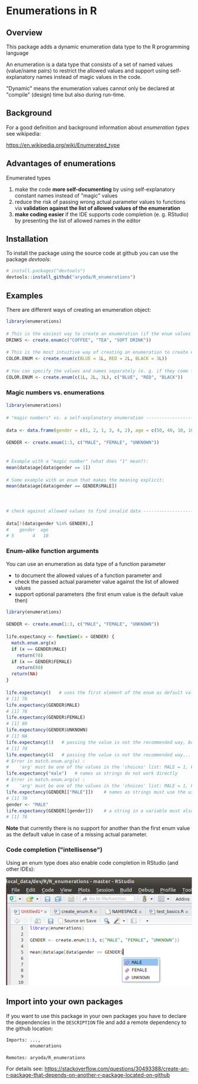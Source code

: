 # Enumerations in R

## Overview

This package adds a dynamic enumeration data type to the R programming language

An enumeration is a data type that consists of a set of named values (value/name pairs)
to restrict the allowed values and support using self-explanatory names instead
of magic values in the code.

"Dynamic" means the enumeration values cannot only be declared at "compile" (design) time
but also during run-time.



## Background

For a good definition and background information about *enumeration types* see wikipedia:

https://en.wikipedia.org/wiki/Enumerated_type



## Advantages of enumerations

Enumerated types

1. make the code **more self-documenting** by using self-explanatory constant names instead of "magic" values
2. reduce the risk of passing wrong actual parameter values to functions via **validation against
   the list of allowed values of the enumeration**
3. **make coding easier** if the IDE supports code completion (e. g. RStudio)
   by presenting the list of allowed names in the editor



## Installation

To install the package using the source code at github you can use the package *devtools*:

```R
# install.packages("devtools")
devtools::install_github("aryoda/R_enumerations")
```


## Examples

There are different ways of creating an enumeration object:

```R
library(enumerations)

# This is the easiest way to create an enumeration (if the enum values are not important)
DRINKS <- create.enum(c("COFFEE", "TEA", "SOFT DRINK"))

# This is the most intuitive way of creating an enumeration to create names of meaningful values
COLOR.ENUM <- create.enum(c(BLUE = 1L, RED = 2L, BLACK = 3L))

# You can specify the values and names separately (e. g. if they come from a CSV file or database table)
COLOR.ENUM <- create.enum(c(1L, 2L, 3L), c("BLUE", "RED", "BLACK"))
```



### Magic numbers vs. enumerations

```R
library(enumerations)

# "magic numbers" vs. a self-explanatory enumeration --------------------------------------------------------------

data <- data.frame(gender = c(1, 2, 1, 3, 4, 2), age = c(50, 40, 10, 10, 18, 25))

GENDER <- create.enum(1:3, c("MALE", "FEMALE", "UNKNOWN"))


# Example with a "magic number" (what does "1" mean?):
mean(data$age[data$gender == 1])

# Same example with an enum that makes the meaning explicit:
mean(data$age[data$gender == GENDER$MALE])



# check against allowed values to find invalid data ---------------------------------------------------------------

data[!(data$gender %in% GENDER),]
#    gender  age
# 5       4   18
```


### Enum-alike function arguments

You can use an enumeration as data type of a function parameter

- to document the allowed values of a function parameter and
- check the passed actual parameter value against the list of allowed values
- support optional parameters (the first enum value is the default value then)

```R
library(enumerations)

GENDER <- create.enum(1:3, c("MALE", "FEMALE", "UNKNOWN"))

life.expectancy <- function(x = GENDER) {
  match.enum.arg(x)
  if (x == GENDER$MALE)
    return(78)
  if (x == GENDER$FEMALE)
    return(80)
  return(NA)
}

life.expectancy()   # uses the first element of the enum as default value!
# [1] 78
life.expectancy(GENDER$MALE)
# [1] 78
life.expectancy(GENDER$FEMALE)
# [1] 80
life.expectancy(GENDER$UNKNOWN)
# [1] NA
life.expectancy(1)   # passing the value is not the recommended way, but also works
# [1] 78
life.expectancy(4)   # passing the value is not the recommended way... because you may use invalid values
# Error in match.enum.arg(x) : 
#    'arg' must be one of the values in the 'choices' list: MALE = 1, FEMALE = 2, UNKNOWN = 3 
life.expectancy("male")   # names as strings do not work directly
# Error in match.enum.arg(x) : 
#    'arg' must be one of the values in the 'choices' list: MALE = 1, FEMALE = 2, UNKNOWN = 3 
life.expectancy(GENDER[["MALE"]])    # names as strings must use the usual double-bracket syntax
# [1] 78
gender <- "MALE"
life.expectancy(GENDER[[gender]])    # a string in a variable must also use the double-brackets
# [1] 78
```

**Note** that currently there is no support for another than the first enum value as the default value
in case of a missing actual parameter.



### Code completion ("intellisense")

Using an enum type does also enable code completion in RStudio (and other IDEs):

![Picture: RStudio code completion](inst/pics/RStudio_code_completion.png)



## Import into your own packages

If you want to use this package in your own packages you have to declare the dependencies in the
`DESCRIPTION` file and add a remote dependency to the github location:

```
Imports: ...,
         enumerations

Remotes: aryoda/R_enumerations
```

For details see: https://stackoverflow.com/questions/30493388/create-an-r-package-that-depends-on-another-r-package-located-on-github
